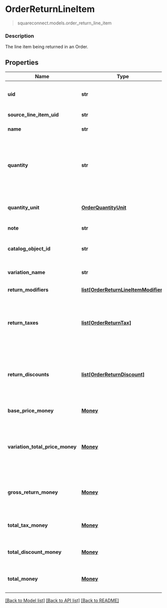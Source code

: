 # OrderReturnLineItem
> squareconnect.models.order_return_line_item

### Description

The line item being returned in an Order.

## Properties
Name | Type | Description | Notes
------------ | ------------- | ------------- | -------------
**uid** | **str** | Unique identifier for this return line item entry. This is a read-only field. | [optional] 
**source_line_item_uid** | **str** | &#x60;uid&#x60; of the LineItem in the original sale Order. | [optional] 
**name** | **str** | The name of the line item. | [optional] 
**quantity** | **str** | The quantity returned, formatted as a decimal number. For example: &#x60;\&quot;3\&quot;&#x60;.  Line items with a &#x60;quantity_unit&#x60; can have non-integer quantities. For example: &#x60;\&quot;1.70000\&quot;&#x60;. | 
**quantity_unit** | [**OrderQuantityUnit**](OrderQuantityUnit.md) | The unit and precision that this return line item&#39;s quantity is measured in. | [optional] 
**note** | **str** | The note of the returned line item. | [optional] 
**catalog_object_id** | **str** | The [CatalogItemVariation](#type-catalogitemvariation) id applied to this returned line item. | [optional] 
**variation_name** | **str** | The name of the variation applied to this returned line item. | [optional] 
**return_modifiers** | [**list[OrderReturnLineItemModifier]**](OrderReturnLineItemModifier.md) | The [CatalogModifier](#type-catalogmodifier)s applied to this line item. | [optional] 
**return_taxes** | [**list[OrderReturnTax]**](OrderReturnTax.md) | A list of taxes applied to this line item. On read or retrieve, this list includes both item-level taxes and any return-level taxes apportioned to this item. | [optional] 
**return_discounts** | [**list[OrderReturnDiscount]**](OrderReturnDiscount.md) | A list of discounts applied to this line item. On read or retrieve, this list includes both item-level discounts and any return-level discounts apportioned to this item. | [optional] 
**base_price_money** | [**Money**](Money.md) | The base price for a single unit of the line item. | [optional] 
**variation_total_price_money** | [**Money**](Money.md) | The total price of all item variations returned in this line item. Calculated as &#x60;base_price_money&#x60; multiplied by &#x60;quantity&#x60;. Does not include modifiers. | [optional] 
**gross_return_money** | [**Money**](Money.md) | The gross return amount of money calculated as (item base price + modifiers price) * quantity.  This field is read-only. | [optional] 
**total_tax_money** | [**Money**](Money.md) | The total tax amount of money to return for the line item.  This field is read-only. | [optional] 
**total_discount_money** | [**Money**](Money.md) | The total discount amount of money to return for the line item.  This field is read-only. | [optional] 
**total_money** | [**Money**](Money.md) | The total amount of money to return for this line item.  This field is read-only. | [optional] 

[[Back to Model list]](../README.md#documentation-for-models) [[Back to API list]](../README.md#documentation-for-api-endpoints) [[Back to README]](../README.md)


